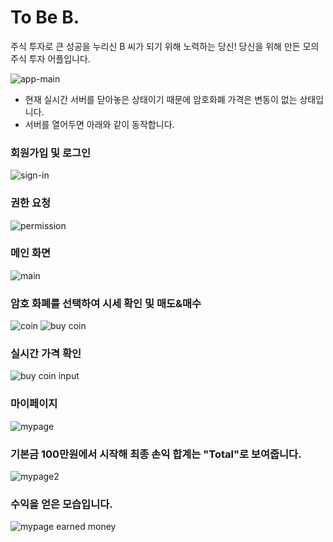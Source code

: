 # To Be B.
주식 투자로 큰 성공을 누리신 B 씨가 되기 위해 노력하는 당신!
당신을 위해 만든 모의 주식 투자 어플입니다.

![app-main](img/7.JPG)


- 현재 실시간 서버를 닫아놓은 상태이기 때문에 암호화폐 가격은 변동이 없는 상태입니다.
- 서버를 열어두면 아래와 같이 동작합니다.

### 회원가입 및 로그인
![sign-in](img/0.JPG)

### 권한 요청
![permission](img/1.JPG)

### 메인 화면
![main](img/2.JPG)

### 암호 화폐를 선택하여 시세 확인 및 매도&매수
![coin](img/3.JPG)
![buy coin](img/4.JPG)

### 실시간 가격 확인
![buy coin input](img/5.JPG)

### 마이페이지
![mypage](img/6.JPG)

### 기본금 100만원에서 시작해 최종 손익 합계는 "Total"로 보여줍니다.
![mypage2](img/8.JPG)

### 수익을 얻은 모습입니다.
![mypage earned money](img/9.JPG)
